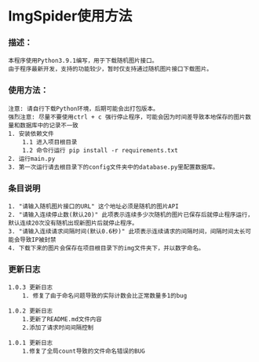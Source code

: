# ImgSpider使用方法
### 描述：
    本程序使用Python3.9.1编写，用于下载随机图片接口。
    由于程序最新开发，支持的功能较少，暂时仅支持通过随机图片接口下载图片。

### 使用方法：
    注意: 请自行下载Python环境，后期可能会出打包版本。
    强烈注意: 尽量不要使用ctrl + c 强行停止程序，可能会因为时间差导致本地保存的图片数量和数据库中的记录不一致
    1. 安装依赖文件
        1.1 进入项目根目录
        1.2 命令行运行 pip install -r requirements.txt
    2. 运行main.py
    3. 第一次运行请去根目录下的config文件夹中的database.py里配置数据库。

### 条目说明
    1. "请输入随机图片接口的URL" 这个地址必须是随机的图片API
    2. "请输入连续停止数(默认20)" 此项表示连续多少次随机的图片已保存后就停止程序运行，默认连续20次没有随机出现新图片后就停止程序。
    3. "请输入连续请求间隔时间(默认0.6秒)" 此项表示连续请求的间隔时间，间隔时间太长可能会导致IP被封禁
    4. 下载下来的图片会保存在项目根目录下的img文件夹下，并以数字命名。

### 更新日志
    1.0.3 更新日志
        1. 修复了由于命名问题导致的实际计数会比正常数量多1的bug

    1.0.2 更新日志
        1.更新了README.md文件内容
        2.添加了请求时间间隔控制

    1.0.1 更新日志
        1.修复了全局count导致的文件命名错误的BUG
